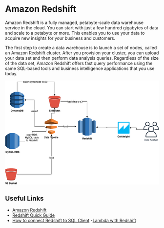 # Amazon Redshift

Amazon Redshift is a fully managed, petabyte-scale data warehouse service in the cloud. You can start with just a few hundred gigabytes of data and scale to a petabyte or more. This enables you to use your data to acquire new insights for your business and customers.

The first step to create a data warehouse is to launch a set of nodes, called an Amazon Redshift cluster. After you provision your cluster, you can upload your data set and then perform data analysis queries. Regardless of the size of the data set, Amazon Redshift offers fast query performance using the same SQL-based tools and business intelligence applications that you use today.

![Redshift](img/redshift.png)

## Useful Links

- [Amazon Redshift](https://docs.aws.amazon.com/redshift/latest/mgmt/welcome.html)
- [Redshift Quick Guide](https://docs.aws.amazon.com/redshift/latest/gsg/getting-started.html)
- [How to connect Redshift to SQL Client](https://docs.aws.amazon.com/redshift/latest/mgmt/connecting-to-cluster.html) -[Lambda with Redshift](https://aws.amazon.com/blogs/big-data/accessing-external-components-using-amazon-redshift-lambda-udfs/)
